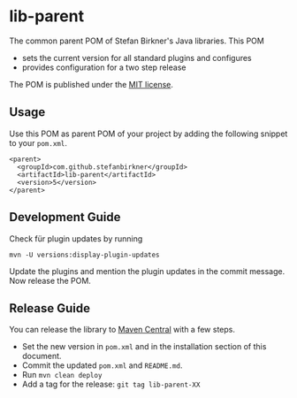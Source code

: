 # lib-parent

The common parent POM of Stefan Birkner's Java libraries. This POM

* sets the current version for all standard plugins and configures
* provides configuration for a two step release

The POM is published under the
[MIT license](http://opensource.org/licenses/MIT).

## Usage

Use this POM as parent POM of your project by adding the following
snippet to your `pom.xml`.

    <parent>
      <groupId>com.github.stefanbirkner</groupId>
      <artifactId>lib-parent</artifactId>
      <version>5</version>
    </parent>


## Development Guide

Check für plugin updates by running

    mvn -U versions:display-plugin-updates

Update the plugins and mention the plugin updates in the commit message.
Now release the POM.    

## Release Guide

You can release the library to
[Maven Central](http://search.maven.org/) with a few steps.

* Set the new version in `pom.xml` and in the installation section of
  this document.
* Commit the updated `pom.xml` and `README.md`.
* Run `mvn clean deploy`
* Add a tag for the release: `git tag lib-parent-XX`
